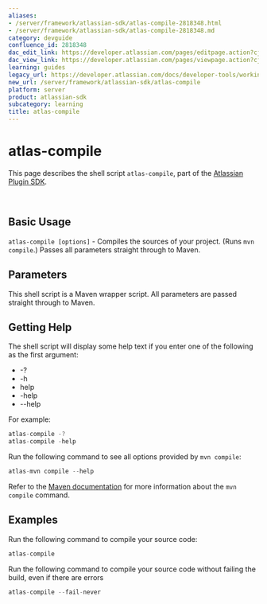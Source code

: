 ```yaml
---
aliases:
- /server/framework/atlassian-sdk/atlas-compile-2818348.html
- /server/framework/atlassian-sdk/atlas-compile-2818348.md
category: devguide
confluence_id: 2818348
dac_edit_link: https://developer.atlassian.com/pages/editpage.action?cjm=wozere&pageId=2818348
dac_view_link: https://developer.atlassian.com/pages/viewpage.action?cjm=wozere&pageId=2818348
learning: guides
legacy_url: https://developer.atlassian.com/docs/developer-tools/working-with-the-sdk/command-reference/atlas-compile
new_url: /server/framework/atlassian-sdk/atlas-compile
platform: server
product: atlassian-sdk
subcategory: learning
title: atlas-compile
---
```

# atlas-compile

This page describes the shell script `atlas-compile`, part of the [Atlassian Plugin SDK](/server/framework/atlassian-sdk/working-with-the-sdk).

 

## Basic Usage

`atlas-compile [options]` - Compiles the sources of your project. (Runs `mvn compile`.) Passes all parameters straight through to Maven.

## Parameters

This shell script is a Maven wrapper script. All parameters are passed straight through to Maven.

## Getting Help

The shell script will display some help text if you enter one of the following as the first argument:

-   -?
-   -h
-   help
-   -help
-   --help

For example:

``` javascript
atlas-compile -?
atlas-compile -help
```

Run the following command to see all options provided by `mvn compile`:

``` javascript
atlas-mvn compile --help
```

Refer to the <a href="http://maven.apache.org/guides/getting-started/index.html#How_do_I_compile_my_application_sources" class="external-link">Maven documentation</a> for more information about the `mvn compile` command.

## Examples

Run the following command to compile your source code:

``` javascript
atlas-compile
```

Run the following command to compile your source code without failing the build, even if there are errors

``` javascript
atlas-compile --fail-never
```




















































































































